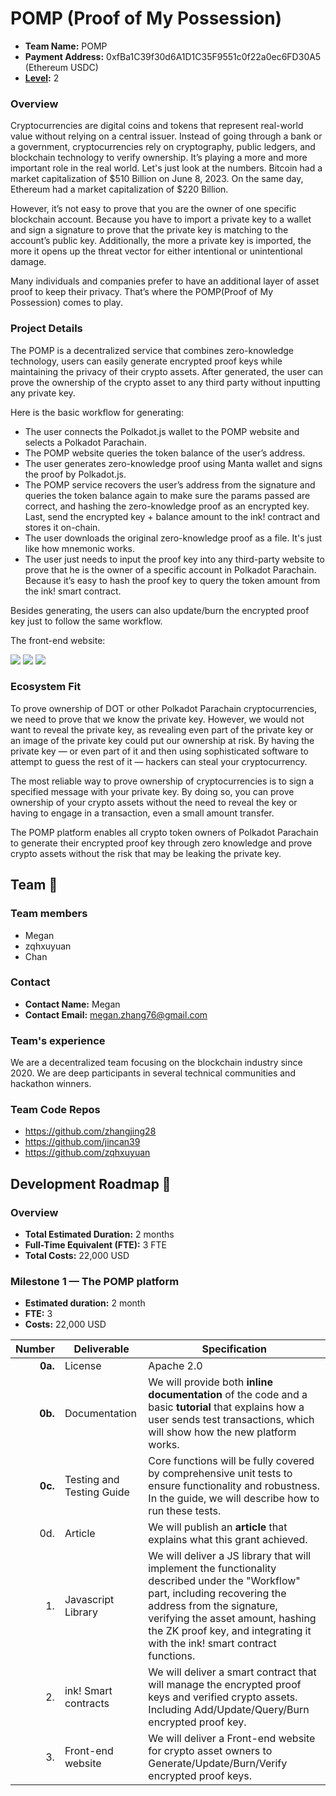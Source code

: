 # POMP (Proof of My Possession)

- **Team Name:** POMP
- **Payment Address:** 0xfBa1C39f30d6A1D1C35F9551c0f22a0ec6FD30A5 (Ethereum USDC)
- **[Level](https://github.com/w3f/Grants-Program/tree/master#level_slider-levels):** 2

### Overview

Cryptocurrencies are digital coins and tokens that represent real-world value without relying on a central issuer. Instead of going through a bank or a government, cryptocurrencies rely on cryptography, public ledgers, and blockchain technology to verify ownership. It’s playing a more and more important role in the real world. Let's just look at the numbers. Bitcoin had a market capitalization of $510 Billion on June 8, 2023. On the same day, Ethereum had a market capitalization of $220 Billion.

However, it’s not easy to prove that you are the owner of one specific blockchain account. Because you have to import a private key to a wallet and sign a signature to prove that the private key is matching to the account’s public key. Additionally, the more a private key is imported, the more it opens up the threat vector for either intentional or unintentional damage.

Many individuals and companies prefer to have an additional layer of asset proof to keep their privacy. That’s where the POMP(Proof of My Possession) comes to play.

### Project Details

The POMP is a decentralized service that combines zero-knowledge technology, users can easily generate encrypted proof keys while maintaining the privacy of their crypto assets. After generated, the user can prove the ownership of the crypto asset to any third party without inputting any private key.

Here is the basic workflow for generating:

* The user connects the Polkadot.js wallet to the POMP website and selects a Polkadot Parachain.
* The POMP website queries the token balance of the user’s address.
* The user generates zero-knowledge proof using Manta wallet and signs the proof by Polkadot.js.
* The POMP service recovers the user’s address from the signature and queries the token balance again to make sure the params passed are correct, and hashing the zero-knowledge proof as an encrypted key. Last, send the encrypted key + balance amount to the ink! contract and stores it on-chain.
* The user downloads the original zero-knowledge proof as a file. It's just like how mnemonic works.
* The user just needs to input the proof key into any third-party website to prove that he is the owner of a specific account in Polkadot Parachain. Because it’s easy to hash the proof key to query the token amount from the ink! smart contract.

Besides generating, the users can also update/burn the encrypted proof key just to follow the same workflow.

The front-end website:

![](https://raw.githubusercontent.com/pomp-money/pomp-documents/main/designs/mint.png)
![](https://raw.githubusercontent.com/pomp-money/pomp-documents/main/designs/mint-options.png)
![](https://raw.githubusercontent.com/pomp-money/pomp-documents/main/designs/minted.png)


### Ecosystem Fit

To prove ownership of DOT or other Polkadot Parachain cryptocurrencies, we need to prove that we know the private key. However, we would not want to reveal the private key, as revealing even part of the private key or an image of the private key could put our ownership at risk. By having the private key — or even part of it and then using sophisticated software to attempt to guess the rest of it — hackers can steal your cryptocurrency. 

The most reliable way to prove ownership of cryptocurrencies is to sign a specified message with your private key. By doing so, you can prove ownership of your crypto assets without the need to reveal the key or having to engage in a transaction, even a small amount transfer.

The POMP platform enables all crypto token owners of Polkadot Parachain to generate their encrypted proof key through zero knowledge and prove crypto assets without the risk that may be leaking the private key.

## Team :busts_in_silhouette:

### Team members

- Megan
- zqhxuyuan
- Chan

### Contact

- **Contact Name:** Megan
- **Contact Email:** megan.zhang76@gmail.com

### Team's experience

We are a decentralized team focusing on the blockchain industry since 2020. We are deep participants in several technical communities and hackathon winners. 

### Team Code Repos

- https://github.com/zhangjing28
- https://github.com/jincan39
- https://github.com/zqhxuyuan

## Development Roadmap :nut_and_bolt:

### Overview

- **Total Estimated Duration:** 2 months
- **Full-Time Equivalent (FTE):**  3 FTE
- **Total Costs:** 22,000 USD

### Milestone 1 — The POMP platform

- **Estimated duration:** 2 month
- **FTE:**  3
- **Costs:** 22,000 USD

| Number | Deliverable | Specification |
| -----: | ----------- | ------------- |
| **0a.** | License | Apache 2.0 |
| **0b.** | Documentation | We will provide both **inline documentation** of the code and a basic **tutorial** that explains how a user sends test transactions, which will show how the new platform works. |
| **0c.** | Testing and Testing Guide | Core functions will be fully covered by comprehensive unit tests to ensure functionality and robustness. In the guide, we will describe how to run these tests. |
| 0d. | Article | We will publish an **article** that explains what this grant achieved.|
| 1. | Javascript Library | We will deliver a JS library that will implement the functionality described under the "Workflow" part, including recovering the address from the signature, verifying the asset amount, hashing the ZK proof key, and integrating it with the ink!  smart contract functions.|
| 2. | ink! Smart contracts | We will deliver a smart contract that will manage the encrypted proof keys and verified crypto assets. Including Add/Update/Query/Burn encrypted proof key. |
| 3. | Front-end website | We will deliver a Front-end website for crypto asset owners to Generate/Update/Burn/Verify encrypted proof keys.
